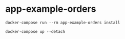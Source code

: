 # app-example-orders

```
docker-compose run --rm app-example-orders install

docker-compose up --detach
```
